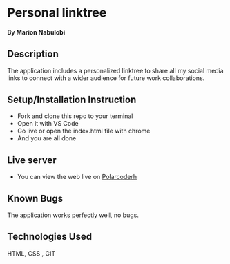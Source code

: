 # Personal linktree
#### **By Marion Nabulobi**
## Description
The application includes a personalized linktree to share all my social media links to connect with a wider audience for future work collaborations.

## Setup/Installation Instruction
* Fork and clone this repo to your terminal
* Open it with VS Code
* Go live or open the index.html file with chrome
* And you are all done

## Live server
* You can view the web live on [Polarcoderh]()

## Known Bugs
The application works perfectly well, no bugs.

## Technologies Used
HTML, CSS , GIT

